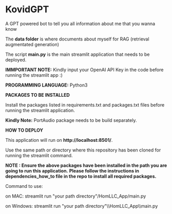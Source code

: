 # KovidGPT
A GPT powered bot to tell you all information about me that you wanna know

The **data folder** is where documents about myself for RAG (retrieval augmentated generation)


The script **main.py** is the main streamlit application that needs to be deployed.

**IMMPORTANT NOTE:** Kindly input your OpenAI API Key in the code before running the streamlit app :)

**PROGRAMMING LANGUAGE:**
Python3

**PACKAGES TO BE INSTALLED**

Install the packages listed in requirements.txt and packages.txt files before running the streamlit application.

**Kindly Note:** PortAudio package needs to be build separately.

**HOW TO DEPLOY**

This application will run on **http://localhost:8501/**.

Use the same path or directory where this repository has been cloned for running the streamlit command.

**NOTE : Ensure the above packages have been installed in the path you are going to run this application.**
**Please follow the instructions in dependencies_how_to file in the repo to install all required packages.**

Command to use:

on MAC:
streamlit run "your path directory"/HomLLC_App/main.py

on Windows:
streamlit run "your path directory"\\\HomLLC_App\\\main.py
